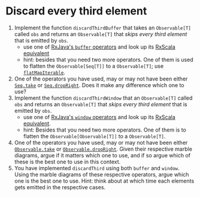 Discard every third element
===========================

1. Implement the function `discardThirdBuffer` that takes an `Observable[T]` called `obs` and returns an `Observable[T]`
   that *skips every third element* that is emitted by `obs`.
    * use one of [RxJava's `buffer` operators] and look up its [RxScala equivalent]
    * hint: besides that you need two more operators. One of them is used to flatten the `Observable[Seq[T]]` to a
    `Observable[T]`; use [`flatMapIterable`].
2. One of the operators you have used, may or may not have been either [`Seq.take`] or [`Seq.dropRight`]. Does it make
   any difference which one to use?
3. Implement the function `discardThirdWindow` that an `Observable[T]` called `obs` and returns an `Observable[T]` that
   *skips every third element* that is emitted by `obs`.
    * use one of [RxJava's `window` operators] and look up its [RxScala equivalent].
    * hint: Besides that you need two more operators. One of them is to flatten the `Observable[Observable[T]]` to a
      `Observable[T]`.
4. One of the operators you have used, may or may not have been either [`Observable.take`] or [`Observable.dropRight`].
   Given their respective marble diagrams, argue if it matters which one to use, and if so argue which of these is the best
   one to use in this context.
5. You have implemented `discardThird` using both `buffer` and `window`. Using the marble diagrams of these respective
   operators, argue which one is the best one to use. Hint: think about at which time each elements gets emitted in the
   respective cases.

[RxJava's `buffer` operators]: http://reactivex.io/RxJava/javadoc/rx/Observable.html#buffer(rx.functions.Func0)
[RxScala equivalent]: http://reactivex.io/rxscala/comparison.html
[`flatMapIterable`]: http://reactivex.io/RxJava/javadoc/rx/Observable.html#flatMapIterable(rx.functions.Func1)
[`Seq.take`]: http://www.scala-lang.org/api/current/scala/collection/Seq.html#take(n:Int):Repr
[`Seq.dropRight`]: http://www.scala-lang.org/api/current/scala/collection/Seq.html#dropRight(n:Int):Repr
[RxJava's `window` operators]: http://reactivex.io/RxJava/javadoc/rx/Observable.html#window(rx.functions.Func0)
[`Observable.take`]: http://reactivex.io/rxscala/scaladoc/index.html#rx.lang.scala.Observable@take(n:Int):rx.lang.scala.Observable[T]
[`Observable.dropRight`]: http://reactivex.io/rxscala/scaladoc/index.html#rx.lang.scala.Observable@dropRight(n:Int):rx.lang.scala.Observable[T]
